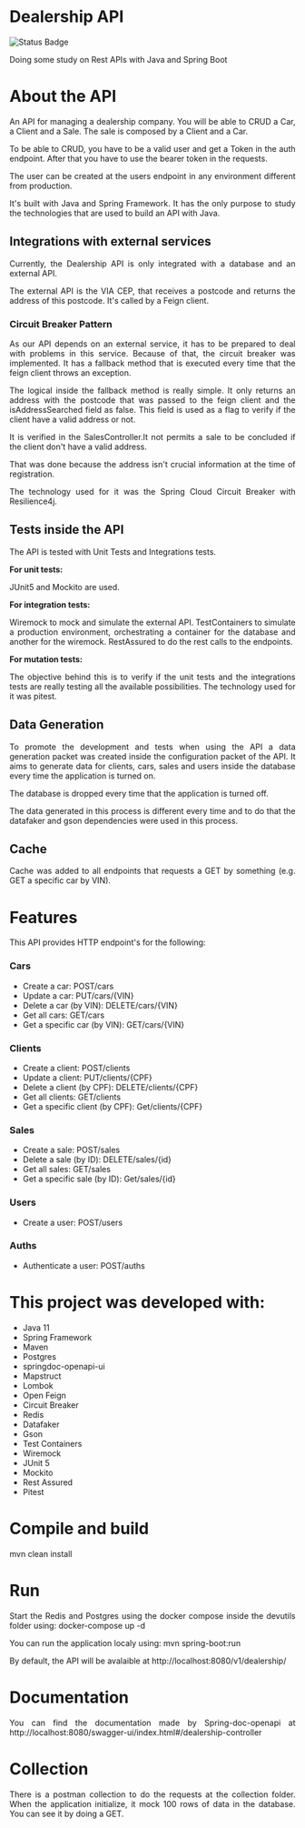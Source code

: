<div style="text-align: Justify;">

# Dealership API
![Status Badge](https://github.com/Joao-Victorsg/dealership-API/actions/workflows/ci.yaml/badge.svg)

Doing some study on Rest APIs with Java and Spring Boot

# About the API
An API for managing a dealership company. You will be able to CRUD a Car, a Client and a Sale. The sale is composed by a Client and a Car.

To be able to CRUD, you have to be a valid user and get a Token in the auth endpoint. After that you have to use the bearer token 
in the requests.

The user can be created at the users endpoint in any environment different from production. 

It's built with Java and Spring Framework. It has the only purpose to study the technologies that are used to build an API with Java.

## Integrations with external services

Currently, the Dealership API is only integrated with a database and an external API.  

The external API is the VIA CEP, that receives a postcode and returns the address of this postcode. It's called by a Feign client.

### Circuit Breaker Pattern

As our API depends on an external service, it has to be prepared to deal with problems in this service. Because of that, the 
circuit breaker was implemented. It has a fallback method that is executed every time that the feign client throws an exception. 

The logical inside the fallback method is really simple. It only returns an address with the postcode that was passed to the feign client
and the isAddressSearched field as false. This field is used as a flag to verify if the client have a valid address or not. 

It is verified in the SalesController.It not permits a sale to be concluded if the client don't have a valid address. 

That was done because the address isn't crucial information at the time of registration.

The technology used for it was the Spring Cloud Circuit Breaker with Resilience4j.

## Tests inside the API

The API is tested with Unit Tests and Integrations tests. 

**For unit tests:**

JUnit5 and Mockito are used.

**For integration tests:**

Wiremock to mock and simulate the external API.
TestContainers to simulate a production environment, orchestrating a container for the database and another for the wiremock.
RestAssured to do the rest calls to the endpoints.

**For mutation tests:**

The objective behind this is to verify if the unit tests and the integrations tests 
are really testing all the available possibilities. The technology used for it was pitest.

## Data Generation

To promote the development and tests when using the API a data generation packet was created inside the configuration 
packet of the API. It aims to generate data for clients, cars, sales and users inside the database every time the application 
is turned on.

The database is dropped every time that the application is turned off.

The data generated in this process is different every time and to do that the datafaker and gson dependencies 
were used in this process.

## Cache

Cache was added to all endpoints that requests a GET by something (e.g. GET a specific car by VIN).

# Features

This API provides HTTP endpoint's for the following:

### Cars
* Create a car: POST/cars
* Update a car: PUT/cars/{VIN}
* Delete a car (by VIN): DELETE/cars/{VIN}
* Get all cars: GET/cars
* Get a specific car (by VIN): GET/cars/{VIN}

### Clients

* Create a client: POST/clients
* Update a client: PUT/clients/{CPF}
* Delete a client (by CPF): DELETE/clients/{CPF}
* Get all clients: GET/clients
* Get a specific client (by CPF): Get/clients/{CPF}

### Sales

* Create a sale: POST/sales
* Delete a sale (by ID): DELETE/sales/{id}
* Get all sales: GET/sales
* Get a specific sale (by ID): Get/sales/{id}

### Users

* Create a user: POST/users

### Auths

* Authenticate a user: POST/auths

# This project was developed with: 

* Java 11
* Spring Framework
* Maven
* Postgres
* springdoc-openapi-ui
* Mapstruct
* Lombok
* Open Feign
* Circuit Breaker
* Redis
* Datafaker
* Gson
* Test Containers
* Wiremock
* JUnit 5
* Mockito
* Rest Assured
* Pitest

 
# Compile and build

mvn clean install

# Run

Start the Redis and Postgres using the docker compose inside the devutils folder using:
docker-compose up -d

You can run the application localy using:
mvn spring-boot:run

By default, the API will be avalaible at http://localhost:8080/v1/dealership/

# Documentation

You can find the documentation made by Spring-doc-openapi at http://localhost:8080/swagger-ui/index.html#/dealership-controller

# Collection

There is a postman collection to do the requests at the collection folder. When the application initialize, it mock 100 rows of data in the database. You can see it by doing a GET.

</div>